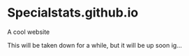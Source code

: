 # Specialstats.github.io
A cool website

This will be taken down for a while, but it will be up soon ig...
